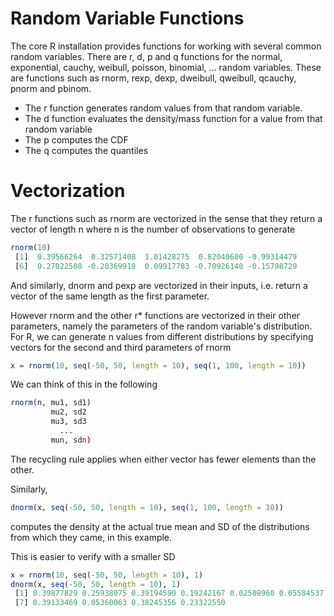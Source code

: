 # Random Variable Functions

The core R installation provides functions for working
with several common random variables.
There are r, d, p and q functions for 
the normal, exponential, cauchy, weibull,
poisson, binomial, ... random variables.
These are functions such as rnorm, rexp, 
dexp, dweibull, qweibull, qcauchy, 
pnorm and pbinom.

+ The r function generates random values from that random variable.
+ The d function evaluates the density/mass function for a value from that random variable
+ The p computes the CDF
+ The q computes the quantiles


# Vectorization

The r functions such as rnorm are vectorized in 
the sense that they return a vector of length n
where n is the number of observations to generate
```r
rnorm(10)
 [1]  0.39566264  0.32571408  1.01428275  0.82040600 -0.99314479
 [6]  0.27022508 -0.20369918  0.09917783 -0.70926140 -0.15798729
```

And similarly, dnorm and pexp are vectorized in their inputs,
i.e. return a vector of the same length as the first parameter.

However rnorm and the other r* functions are vectorized in their
other parameters, namely the parameters of the random variable's distribution.
For R, we can generate n values from different distributions by specifying
vectors for the second and third parameters of rnorm
```r
x = rnorm(10, seq(-50, 50, length = 10), seq(1, 100, length = 10))
```


We can think of this in the following
```r
rnorm(n, mu1, sd1)
         mu2, sd2
		 mu3, sd3
		   ...
	     mun, sdn)
```
The recycling rule applies when either vector has fewer elements than the other.


Similarly,
```r
dnorm(x, seq(-50, 50, length = 10), seq(1, 100, length = 10))
```
computes the density at the actual true mean and SD of the distributions
from which they came, in this example.

This is easier to verify with a smaller SD
```r
x = rnorm(10, seq(-50, 50, length = 10), 1)
dnorm(x, seq(-50, 50, length = 10), 1)
 [1] 0.39877829 0.25938075 0.39194590 0.19242167 0.02508960 0.05584537
 [7] 0.39133469 0.05360063 0.38245356 0.23322550
```

